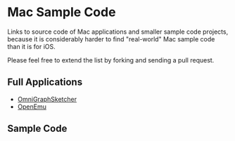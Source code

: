 Mac Sample Code
===============

Links to source code of Mac applications and smaller sample code projects, because it is considerably harder to find "real-world" Mac sample code than it is for iOS.

Please feel free to extend the list by forking and sending a pull request.


Full Applications
-----------------

- [OmniGraphSketcher](https://github.com/graphsketcher/GraphSketcher)
- [OpenEmu](https://github.com/OpenEmu/OpenEmu)


Sample Code
-----------

